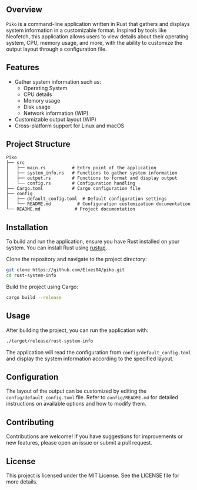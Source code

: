 ## Overview
`Piko` is a command-line application written in Rust that gathers and displays system information in a customizable format. Inspired by tools like Neofetch, this application allows users to view details about their operating system, CPU, memory usage, and more, with the ability to customize the output layout through a configuration file.

## Features
- Gather system information such as:
  - Operating System
  - CPU details
  - Memory usage
  - Disk usage
  - Network information (WIP)
- Customizable output layout (WIP)
- Cross-platform support for Linux and macOS

## Project Structure
```
Piko
├── src
│   ├── main.rs          # Entry point of the application
│   ├── system_info.rs   # Functions to gather system information
│   ├── output.rs        # Functions to format and display output
│   └── config.rs        # Configuration handling
├── Cargo.toml           # Cargo configuration file
├── config
│   ├── default_config.toml  # Default configuration settings
│   └── README.md          # Configuration customization documentation
└── README.md             # Project documentation
```

## Installation
To build and run the application, ensure you have Rust installed on your system. You can install Rust using [rustup](https://rustup.rs/).

Clone the repository and navigate to the project directory:

```bash
git clone https://github.com/Elxes04/piko.git
cd rust-system-info
```

Build the project using Cargo:

```bash
cargo build --release
```

## Usage
After building the project, you can run the application with:

```bash
./target/release/rust-system-info
```

The application will read the configuration from `config/default_config.toml` and display the system information according to the specified layout.

## Configuration
The layout of the output can be customized by editing the `config/default_config.toml` file. Refer to `config/README.md` for detailed instructions on available options and how to modify them.

## Contributing
Contributions are welcome! If you have suggestions for improvements or new features, please open an issue or submit a pull request.

## License
This project is licensed under the MIT License. See the LICENSE file for more details.
